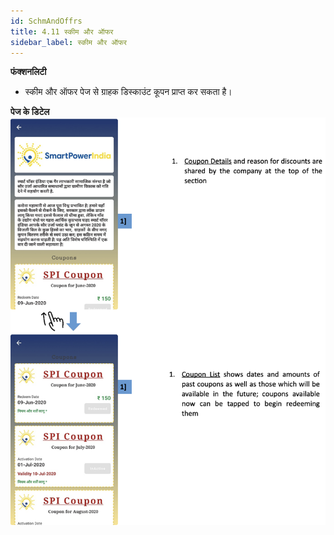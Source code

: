 ```yaml
---
id: SchmAndOffrs
title: 4.11 स्कीम और ऑफर
sidebar_label: स्कीम और ऑफर
---
```


**फंक्शनलिटी**
* स्कीम और ऑफर पेज से ग्राहक डिस्काउंट कूपन प्राप्त कर सकता है।


**पेज के डिटेल**
![Schemes and Offers Details](./assets/4.20_SchmsAndOffrs.png)